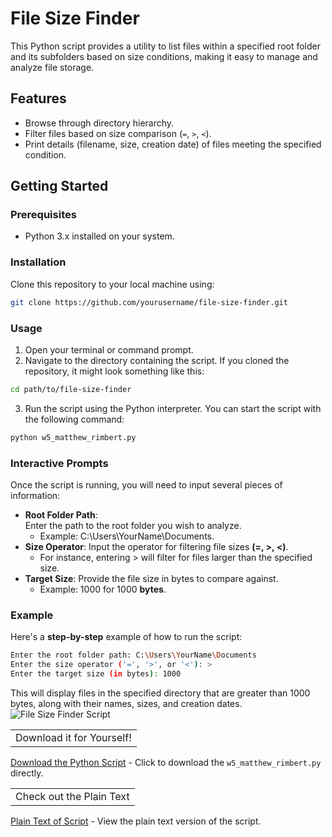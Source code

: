 # File Size Finder

This Python script provides a utility to list files within a specified root folder and its subfolders based on size conditions, making it easy to manage and analyze file storage.

## Features

- Browse through directory hierarchy.
- Filter files based on size comparison (`=`, `>`, `<`).
- Print details (filename, size, creation date) of files meeting the specified condition.

## Getting Started

### Prerequisites

- Python 3.x installed on your system.

### Installation

Clone this repository to your local machine using:

```bash
git clone https://github.com/yourusername/file-size-finder.git
```
### Usage
1. Open your terminal or command prompt.
2. Navigate to the directory containing the script. If you cloned the repository, it might look something like this:
```bash
cd path/to/file-size-finder
```
3. Run the script using the Python interpreter. You can start the script with the following command:
```bash
python w5_matthew_rimbert.py
```
### Interactive Prompts
Once the script is running, you will need to input several pieces of information:

- **Root Folder Path**:<br>
Enter the path to the root folder you wish to analyze.
  - Example: C:\Users\YourName\Documents.<br>
- **Size Operator**:
Input the operator for filtering file sizes **(=, >, <)**.
  - For instance, entering > will filter for files larger than the specified size.<br>
- **Target Size**:
Provide the file size in bytes to compare against.<br>
  - Example: 1000 for 1000 **bytes**.<br>

### Example
Here's a **step-by-step** example of how to run the script:
```bash
Enter the root folder path: C:\Users\YourName\Documents
Enter the size operator ('=', '>', or '<'): >
Enter the target size (in bytes): 1000
```
This will display files in the specified directory that are greater than 1000 bytes, along with their names, sizes, and creation dates.
![File Size Finder Script](https://github.com/Matthew-Rimbert/File-Size-Finder/assets/169205418/f4ec112e-b0a5-448d-924e-7eab6654439d)

<table>
  <tr>
    <td align="center">Download it for Yourself!</td>
  </tr>
</table>

[Download the Python Script](https://github.com/Matthew-Rimbert/File-Size-Finder/raw/main/w5_matthew_rimbert.py) - Click to download the `w5_matthew_rimbert.py` directly.

<table>
  <tr>
    <td align="center">Check out the Plain Text</td>
  </tr>
</table>

[Plain Text of Script](https://github.com/Matthew-Rimbert/File-Size-Finder/raw/main/w5_matthew_rimbert.txt) - View the plain text version of the script.







